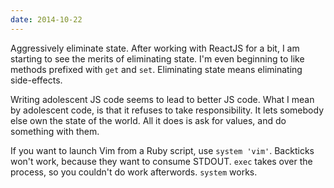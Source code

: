 ```yaml
---
date: 2014-10-22
---
```


Aggressively eliminate state. After working with ReactJS for a bit, I am
starting to see the merits of eliminating state. I'm even beginning to like
methods prefixed with `get` and `set`. Eliminating state means eliminating
side-effects.

Writing adolescent JS code seems to lead to better JS code. What I mean by
adolescent code, is that it refuses to take responsibility. It lets somebody
else own the state of the world. All it does is ask for values, and do something
with them.

If you want to launch Vim from a Ruby script, use `system 'vim'`. Backticks
won't work, because they want to consume STDOUT. `exec` takes over the process,
so you couldn't do work afterwords. `system` works.
